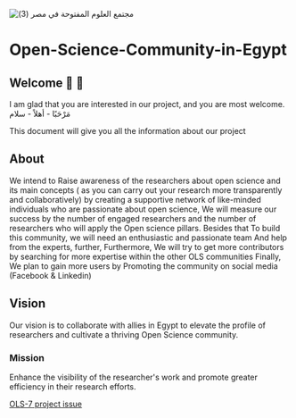    ![مجتمع العلوم المفتوحة في مصر (3)](https://github.com/doaamkader/Open-Science-Community-in-Egypt/assets/40231919/5cd04443-69b8-4cab-a9d0-6ca65a5a91b3)  


# Open-Science-Community-in-Egypt

## Welcome :mega: :tada:

I am glad that you are interested in our project, and you are most welcome. 
مَرْحَبًا - أهلاً - سلام

This document will give you all the information about our project


## About
We intend to Raise awareness of the researchers about open science and its main concepts ( as you can carry out your research more transparently and collaboratively) by creating a supportive network of like-minded individuals who are passionate about open science, We will measure our success by the number of engaged researchers and the number of researchers who will apply the Open science pillars. Besides that To build this community, we will need an enthusiastic and passionate team 
And help from the experts, further, 
Furthermore, We will try to get more contributors by searching for more expertise within the other OLS communities 
Finally, We plan to gain more users by Promoting the community on social media (Facebook & Linkedin)



## Vision
Our vision is to collaborate with allies in Egypt to elevate the profile of researchers and cultivate a thriving Open Science community. 

### Mission
Enhance the visibility of the researcher's work and promote greater efficiency in their research efforts. 


[ OLS-7 project issue](https://github.com/open-life-science/ols-7/issues/12)
